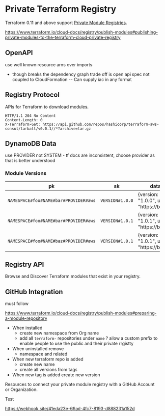 # Private Terraform Registry

Terraform 0.11 and above support [Private Module Registries][module-registry-protocol].

https://www.terraform.io/cloud-docs/registry/publish-modules#publishing-private-modules-to-the-terraform-cloud-private-registry

## OpenAPI

use well known resource arns over imports
- though breaks the dependency graph trade off is open api spec not coupled to CloudFormation -- Can supply iac in any format


## Registry Protocol

APIs for Terraform to download modules.

```http
HTTP/1.1 204 No Content
Content-Length: 0
X-Terraform-Get: https://api.github.com/repos/hashicorp/terraform-aws-consul/tarball/v0.0.1//*?archive=tar.gz

```

## DynamoDB Data

use PROVIDER not SYSTEM - tf docs are inconsistent, choose provider as that is better understood

### Module Versions

| pk                                  | sk              | data                                     |
| ----------------------------------- | --------------- | ---------------------------------------- |
| `NAMESPACE#foo#NAME#bar#PROVIDER#aws` | `VERSION#1.0.0` | {version: "1.0.0", url: "https://blah/"} |
| `NAMESPACE#foo#NAME#bar#PROVIDER#aws` | `VERSION#1.0.1` | {version: "1.0.1", url: "https://blah/"} |
| `NAMESPACE#foo#NAME#baz#PROVIDER#aws` | `VERSION#1.0.1` | {version: "1.0.1", url: "https://blah/"} |

## Registry API

Browse and Discover Terraform modules that exist in your registry.

## GitHub Integration

must follow

https://www.terraform.io/cloud-docs/registry/publish-modules#preparing-a-module-repository

- When installed
  - create new namespace from Org name
  - add all `terraform-` repositories under `name` ? allow a custom prefix to enable people to use the public and their private rrgistty 
- When uninstalled remove
  - namespace and related
- When new terraform repo is added
  - create new name
  - create all versions from tags
- When new tag is added create new version

Resources to connect your private module registry with a GitHub Account or Organization.

Test

https://webhook.site/41eda23e-69ad-4fc7-8193-d888231a152d

[module-registry-protocol]: https://www.terraform.io/internals/module-registry-protocol
[registry-api]: https://www.terraform.io/registry/api-docs
